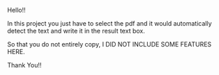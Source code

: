 Hello!!

In this project you just have to select the pdf and it would automatically detect the text and write it in the result text box.

So that you do not entirely copy, I DID NOT INCLUDE SOME FEATURES HERE.

Thank You!!
